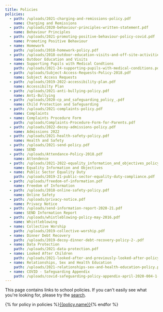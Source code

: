 ```yaml
---
title: Policies
policies:
  - path: /uploads/2021-charging-and-remissions-policy.pdf
    name: Charging and Remissions
  - path: /uploads/2020-behaviour-principles-written-statement.pdf
    name: Behaviour Principles
  - path: /uploads/2021-promoting-positive-behaviour-policy-covid.pdf
    name: Promoting Positive Behaviour
  - name: Homework
    path: /uploads/2018-homework-policy.pdf
  - path: /uploads/2018-outdoor-education-visits-and-off-site-activities-policy.pdf
    name: Outdoor Education and Visits
  - name: Supporting Pupils with Medical Condtions
    path: /uploads/2021-24-supporting-pupils-with-medical-conditions.pdf
  - path: /uploads/Subject-Access-Requests-Policy-2018.pdf
    name: Subject Access Requests
  - path: /uploads/2019-2022-accessibility-plan.pdf
    name: Accessibilty Plan
  - path: /uploads/2021-anti-bullying-policy.pdf
    name: Anti-Bullying
  - path: /uploads/2020-cp_and_safeguarding_policy_.pdf
    name: Child Protection and Safeguarding
  - path: /uploads/2021-complaints-policy.pdf
    name: Complaints
  - name: Complaints Procedure Form
    path: /uploads/Complaints-Procedure-Form-for-Parents.pdf
  - path: /uploads/2022-decoy-admissions-policy.pdf
    name: Admissions 2022
  - path: /uploads/2021-health-safety-policy.pdf
    name: Health and Safety
  - path: /uploads/2021-send-policy.pdf
    name: SEND
  - path: /uploads/Attendance-Policy-2018.pdf
    name: Attendence
  - path: /uploads/2021-2022-equality_information_and_objectives_policy.pdf
    name: Equality Information and Objectives
  - name: Public Sector Equality Duty
    path: /uploads/2019-21-public-sector-equality-duty-compliance.pdf
  - path: /uploads/freedom-of-information.pdf
    name: Freedom of Information
  - path: /uploads/2018-online-safety-policy.pdf
    name: Online Safety
  - path: /uploads/privacy-notice.pdf
    name: Privacy Notice
  - path: /uploads/send-information-report-2020-21.pdf
    name: SEND Information Report
  - path: /uploads/whistleblowing-policy-may-2016.pdf
    name: Whistleblowing
  - name: Collective Worship
    path: /uploads/2019-collective-worship.pdf
  - name: Dinner Debt Recovery
    path: /uploads/2019-decoy-dinner-debt-recovery-policy-2-.pdf
  - name: Data Protection
    path: /uploads/2021-data-protection.pdf
  - name: Looked After Children
    path: /uploads/2021-looked-after-and-previously-looked-after-policy-january.pdf
  - name: Relationships, Sex and Health Education
    path: /uploads/2021-relationships-sex-and-health-education-policy.pdf
  - name: COVID - Safeguarding Appendix
    path: /uploads/covid-safeguarding-policy-appendix-april-2020-004-1-.pdf
---
```


This page contains links to school policies. If you can't easily see what you're looking for, please try the <a href="/search" class="open-search">search</a>.

<div class="content-grid">
  {% for policy in policies %}<a href="{{policy.path}}">{{policy.name}}</a>{% endfor %}
</div>
